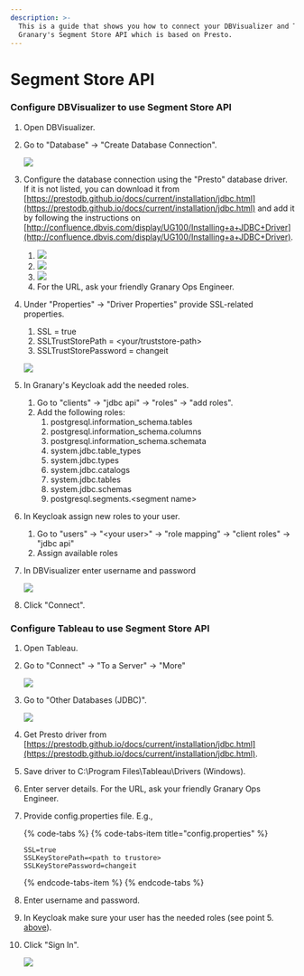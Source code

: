 ```yaml
---
description: >-
  This is a guide that shows you how to connect your DBVisualizer and Tableau to
  Granary's Segment Store API which is based on Presto.
---
```


# Segment Store API

### Configure DBVisualizer to use Segment Store API

1. Open DBVisualizer.
2. Go to "Database" -&gt; "Create Database Connection". 

   ![](../../.gitbook/assets/dbvis01%20%281%29.png) 

3. Configure the database connection using the "Presto" database driver. If it is not listed, you can download it from [https://prestodb.github.io/docs/current/installation/jdbc.html](https://prestodb.github.io/docs/current/installation/jdbc.html) and add it by following the instructions on [http://confluence.dbvis.com/display/UG100/Installing+a+JDBC+Driver](http://confluence.dbvis.com/display/UG100/Installing+a+JDBC+Driver).
   1. ![](../../.gitbook/assets/dbvis01%20%281%29.png)
   2. ![](../../.gitbook/assets/dbvis02.png) 
   3. ![](../../.gitbook/assets/dbvis03.png) 
   4. For the URL, ask your friendly Granary Ops Engineer.
4. Under "Properties" -&gt; "Driver Properties" provide SSL-related properties.

   1. SSL = true
   2. SSLTrustStorePath = &lt;your/truststore-path&gt;
   3. SSLTrustStorePassword = changeit

   ![](../../.gitbook/assets/dbvis05.png)

5. In Granary's Keycloak add the needed roles.
   1. Go to "clients" -&gt; "jdbc api" -&gt; "roles" -&gt; "add roles".
   2. Add the following roles:
      1. postgresql.information\_schema.tables
      2. postgresql.information\_schema.columns
      3. postgresql.information\_schema.schemata
      4. system.jdbc.table\_types
      5. system.jdbc.types
      6. system.jdbc.catalogs
      7. system.jdbc.tables
      8. system.jdbc.schemas
      9. postgresql.segments.&lt;segment name&gt;
6. In Keycloak assign new roles to your user.
   1. Go to "users" -&gt; "&lt;your user&gt;" -&gt; "role mapping" -&gt; "client roles" -&gt; "jdbc api"
   2. Assign available roles
7. In DBVisualizer enter username and password

   ![](../../.gitbook/assets/dbvis04.png)

8. Click "Connect".  

### Configure Tableau to use Segment Store API

1. Open Tableau.
2. Go to "Connect" -&gt; "To a Server" -&gt; "More"

     ![](../../.gitbook/assets/tableau01.PNG) 

3. Go to "Other Databases \(JDBC\)".

    ![](../../.gitbook/assets/tableau02.PNG) 

4. Get Presto driver from [https://prestodb.github.io/docs/current/installation/jdbc.html](https://prestodb.github.io/docs/current/installation/jdbc.html).
5. Save driver to C:\Program Files\Tableau\Drivers \(Windows\).
6. Enter server details. For the URL, ask your friendly Granary Ops Engineer.
7. Provide config.properties file. E.g.,

   {% code-tabs %}
   {% code-tabs-item title="config.properties" %}
   ```text
   SSL=true 
   SSLKeyStorePath=<path to trustore>
   SSLKeyStorePassword=changeit
   ```
   {% endcode-tabs-item %}
   {% endcode-tabs %}

8. Enter username and password.
9. In Keycloak make sure your user has the needed roles \(see point 5. [above](segment-store-api.md#set-up-jdbc-api-config-using-dbvisualizer)\).
10. Click "Sign In".



    ![](../../.gitbook/assets/tableau03.PNG)







